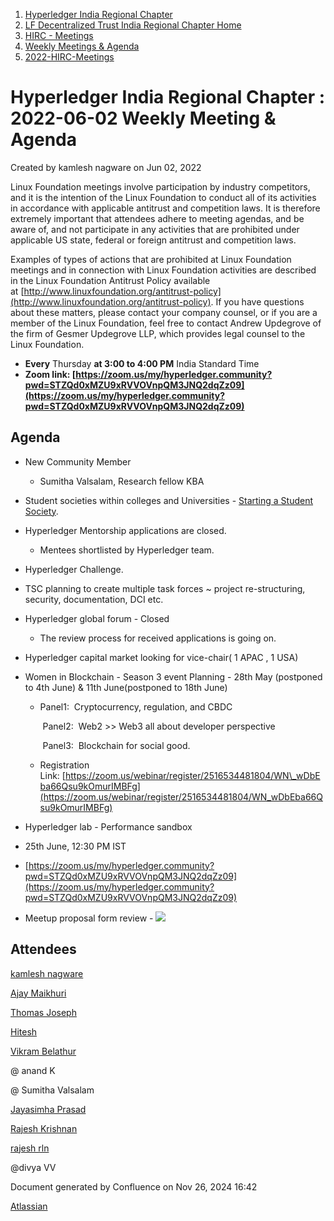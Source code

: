 1. [Hyperledger India Regional Chapter](index.html)
2. [LF Decentralized Trust India Regional Chapter Home](LF-Decentralized-Trust-India-Regional-Chapter-Home_19169282.html)
3. [HIRC - Meetings](HIRC---Meetings_19169350.html)
4. [Weekly Meetings &amp; Agenda](19169352.html)
5. [2022-HIRC-Meetings](2022-HIRC-Meetings_19170168.html)

# Hyperledger India Regional Chapter : 2022-06-02 Weekly Meeting &amp; Agenda

Created by kamlesh nagware on Jun 02, 2022

Linux Foundation meetings involve participation by industry competitors, and it is the intention of the Linux Foundation to conduct all of its activities in accordance with applicable antitrust and competition laws. It is therefore extremely important that attendees adhere to meeting agendas, and be aware of, and not participate in any activities that are prohibited under applicable US state, federal or foreign antitrust and competition laws.

Examples of types of actions that are prohibited at Linux Foundation meetings and in connection with Linux Foundation activities are described in the Linux Foundation Antitrust Policy available at [http://www.linuxfoundation.org/antitrust-policy](http://www.linuxfoundation.org/antitrust-policy). If you have questions about these matters, please contact your company counsel, or if you are a member of the Linux Foundation, feel free to contact Andrew Updegrove of the firm of Gesmer Updegrove LLP, which provides legal counsel to the Linux Foundation.

- **Every** Thursday **at 3:00 to 4:00 PM** India Standard Time
- **Zoom link: [https://zoom.us/my/hyperledger.community?pwd=STZQd0xMZU9xRVVOVnpQM3JNQ2dqZz09](https://zoom.us/my/hyperledger.community?pwd=STZQd0xMZU9xRVVOVnpQM3JNQ2dqZz09)**

## Agenda

- New Community Member
  
  - Sumitha Valsalam, Research fellow KBA
- Student societies within colleges and Universities - [Starting a Student Society](https://lf-hyperledger.atlassian.net/wiki/display/HIRC/Starting+a+Student+Society).

<!--THE END-->

- Hyperledger Mentorship applications are closed. 
  
  - Mentees shortlisted by Hyperledger team.
- Hyperledger Challenge.
- TSC planning to create multiple task forces ~ project re-structuring, security, documentation, DCI etc.
- Hyperledger global forum - Closed
  
  - The review process for received applications is going on.
- Hyperledger capital market looking for vice-chair( 1 APAC , 1 USA)

<!--THE END-->

- Women in Blockchain - Season 3 event Planning - 28th May (postponed to 4th June) &amp; 11th June(postponed to 18th June)
  
  - Panel1:  Cryptocurrency, regulation, and CBDC
    
     Panel2:  Web2 &gt;&gt; Web3 all about developer perspective
    
     Panel3:  Blockchain for social good.
  - Registration Link: [https://zoom.us/webinar/register/2516534481804/WN\_wDbEba66Qsu9kOmurIMBFg](https://zoom.us/webinar/register/2516534481804/WN_wDbEba66Qsu9kOmurIMBFg)
- Hyperledger lab - Performance sandbox
- 25th June, 12:30 PM IST
- [https://zoom.us/my/hyperledger.community?pwd=STZQd0xMZU9xRVVOVnpQM3JNQ2dqZz09](https://zoom.us/my/hyperledger.community?pwd=STZQd0xMZU9xRVVOVnpQM3JNQ2dqZz09)
- Meetup proposal form review - [![](plugins/servlet/confluence/placeholder/unknown-macro)](https://docs.google.com/forms/d/1I1P7TTic9mlN-LXw2J4PVpObcijzyrAgxlhhiCvlBG8/edit?ts=62939f30)

## Attendees

[kamlesh nagware](https://lf-hyperledger.atlassian.net/wiki/people/557058:8e1fc425-f938-4b39-ad13-9cd8b0ddde52?ref=confluence)

[Ajay Maikhuri](https://lf-hyperledger.atlassian.net/wiki/people/712020:baad48f4-8514-44bd-a217-9ad7e24590e7?ref=confluence)

[Thomas Joseph](https://lf-hyperledger.atlassian.net/wiki/people/712020:1e7c282a-662c-4c6c-8714-edbe84ffdc68?ref=confluence)

[Hitesh](https://lf-hyperledger.atlassian.net/wiki/people/70121:6c56fbaa-4675-4ba6-84df-800d9ca4f233?ref=confluence)

[Vikram Belathur](https://lf-hyperledger.atlassian.net/wiki/people/70121:b2c5111b-8c92-4dae-b667-c8ea9597ff86?ref=confluence)

@ anand K

@ Sumitha Valsalam

[Jayasimha Prasad](https://lf-hyperledger.atlassian.net/wiki/people/5ca405cce623ae19ec54e4e3?ref=confluence)

[Rajesh Krishnan](https://lf-hyperledger.atlassian.net/wiki/people/712020:edfbbf83-28be-4c2e-8863-7b0570fb781e?ref=confluence)

[rajesh rln](https://lf-hyperledger.atlassian.net/wiki/people/712020:8c70cec3-e40a-46b7-a87a-de8cb8c0d997?ref=confluence)

@divya VV 

Document generated by Confluence on Nov 26, 2024 16:42

[Atlassian](http://www.atlassian.com/)
